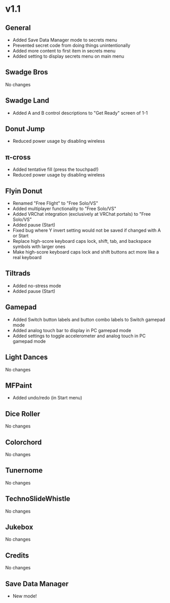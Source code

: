 # v1.1

## General

- Added Save Data Manager mode to secrets menu
- Prevented secret code from doing things unintentionally
- Added more content to first item in secrets menu
- Added setting to display secrets menu on main menu

## Swadge Bros

No changes

## Swadge Land

- Added A and B control descriptions to "Get Ready" screen of 1-1

## Donut Jump

- Reduced power usage by disabling wireless

## π-cross

- Added tentative fill (press the touchpad!)
- Reduced power usage by disabling wireless

## Flyin Donut

- Renamed "Free Flight" to "Free Solo/VS"
- Added multiplayer functionality to "Free Solo/VS"
- Added VRChat integration (exclusively at VRChat portals) to "Free Solo/VS"
- Added pause (Start)
- Fixed bug where Y invert setting would not be saved if changed with A or Start
- Replace high-score keyboard caps lock, shift, tab, and backspace symbols with larger ones
- Make high-score keyboard caps lock and shift buttons act more like a real keyboard

## Tiltrads

- Added no-stress mode
- Added pause (Start)

## Gamepad

- Added Switch button labels and button combo labels to Switch gamepad mode
- Added analog touch bar to display in PC gamepad mode
- Added settings to toggle accelerometer and analog touch in PC gamepad mode

## Light Dances

No changes

## MFPaint

- Added undo/redo (in Start menu)

## Dice Roller

No changes

## Colorchord

No changes

## Tunernome

No changes

## TechnoSlideWhistle

No changes

## Jukebox

No changes

## Credits

No changes

## Save Data Manager

- New mode!
